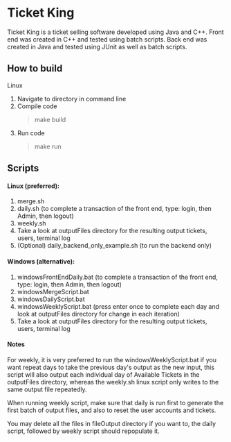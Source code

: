 # Ticket King

Ticket King is a ticket selling software developed using Java and C++. Front end was created in C++ and tested using batch scripts. Back end was created in Java and tested using JUnit as well as batch scripts.

## How to build
Linux
1. Navigate to directory in command line
2. Compile code
    > make build
3. Run code
    >make run
  
## Scripts  
#### Linux (preferred):  
1. merge.sh  
2. daily.sh (to complete a transaction of the front end, type: login, then Admin, then logout)  
3. weekly.sh  
4. Take a look at outputFiles directory for the resulting output tickets, users, terminal log  
5. (Optional) daily_backend_only_example.sh (to run the backend only)
  
#### Windows (alternative):  
1. windowsFrontEndDaily.bat (to complete a transaction of the front end, type: login, then Admin, then logout)  
2. windowsMergeScript.bat  
3. windowsDailyScript.bat  
4. windowsWeeklyScript.bat (press enter once to complete each day and look at outputFiles directory for change in each iteration)  
5. Take a look at outputFiles directory for the resulting output tickets, users, terminal log  
  
#### Notes  
For weekly, it is very preferred to run the windowsWeeklyScript.bat if you want repeat days to take the previous day's output as the new input, this script will also output each individual day of Available Tickets in the outputFiles directory, whereas the weekly.sh linux script only writes to the same output file repeatedly.  
  
When running weekly script, make sure that daily is run first to generate the first batch of output files, and also to reset the user accounts and tickets.  
  
You may delete all the files in fileOutput directory if you want to, the daily script, followed by weekly script should repopulate it.  
  

